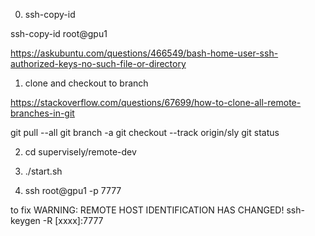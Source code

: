 0. ssh-copy-id

ssh-copy-id root@gpu1

https://askubuntu.com/questions/466549/bash-home-user-ssh-authorized-keys-no-such-file-or-directory

1. clone and checkout to branch

https://stackoverflow.com/questions/67699/how-to-clone-all-remote-branches-in-git

git pull --all
git branch -a
git checkout --track origin/sly
git status

2. cd supervisely/remote-dev
3. ./start.sh

4. ssh root@gpu1 -p 7777

to fix WARNING: REMOTE HOST IDENTIFICATION HAS CHANGED!
ssh-keygen -R [xxxx]:7777

